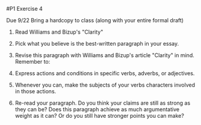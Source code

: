 #P1 Exercise 4

Due 9/22
Bring a hardcopy to class (along with your entire formal draft)

1. Read Williams and Bizup's "Clarity"

2. Pick what you believe is the best-written paragraph in your essay.

2. Revise this paragraph with Williams and Bizup's article "Clarity" in mind. Remember to:

  1. Express actions and conditions in specific verbs, adverbs, or adjectives.
  2. Whenever you can, make the subjects of your verbs characters involved in those actions.

3. Re-read your paragraph. Do you think your claims are still as strong as they can be? Does this paragraph achieve as much argumentative weight as it can? Or do you still have stronger points you can make?  
